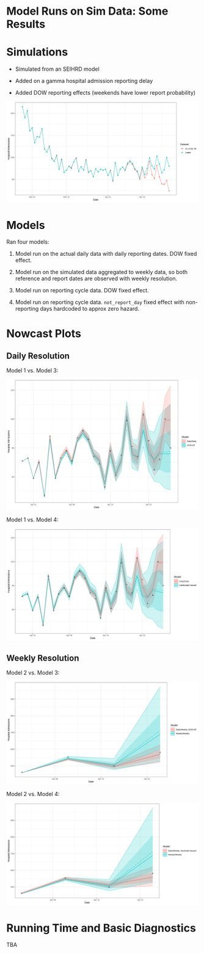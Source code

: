 # Model Runs on Sim Data: Some Results

# Simulations

- Simulated from an SEIHRD model

- Added on a gamma hospital admission reporting delay

- Added DOW reporting effects (weekends have lower report probability)

![](README_files/data.svg)

# Models

Ran four models:

1. Model run on the actual daily data with daily reporting dates. DOW fixed effect.

2. Model run on the simulated data aggregated to weekly data, so both reference and report dates are observed with weekly resolution.

3. Model run on reporting cycle data. DOW fixed effect.

4. Model run on reporting cycle data. `not_report_day` fixed effect with non-reporting days hardcoded to approx zero hazard.

# Nowcast Plots

## Daily Resolution

Model 1 vs. Model 3:

![](README_files/dailydaily_vs_DOWeff.svg)

Model 1 vs. Model 4:

![](README_files/dailydaily_vs_hardcodehzd.svg)

## Weekly Resolution

Model 2 vs. Model 3:

![](README_files/weeklyweekly_vs_DOWeff.svg)

Model 2 vs. Model 4:

![](README_files/weeklyweekly_vs_hardcodehzd.svg)


# Running Time and Basic Diagnostics

TBA
